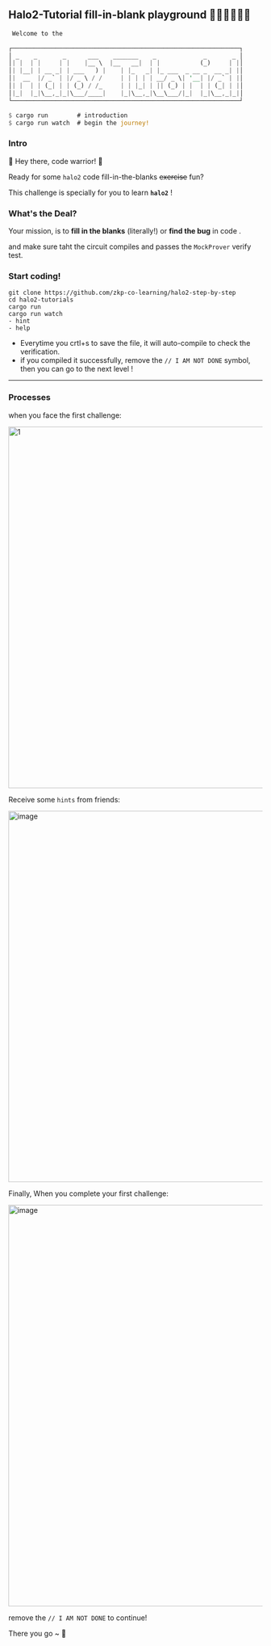 ## Halo2-Tutorial fill-in-blank playground 👾👾👾🥷🥷🥷

```rust
 Welcome to the

┌───────────────────────────────────────────────────────────────┐
│ _    _       _      ___    _______    _             _       _ │
│| |  | |     | |    |__ \  |__   __|  | |           (_)     | |│
│| |__| | __ _| | ___   ) |    | |_   _| |_ ___  _ __ _  __ _| |│
│|  __  |/ _` | |/ _ \ / /     | | | | | __/ _ \| '__| |/ _` | |│
│| |  | | (_| | | (_) / /_     | | |_| | || (_) | |  | | (_| | |│
│|_|  |_|\__,_|_|\___/____|    |_|\__,_|\__\___/|_|  |_|\__,_|_|│
└───────────────────────────────────────────────────────────────┘

$ cargo run        # introduction
$ cargo run watch  # begin the journey!
```


### Intro

🎉 Hey there, code warrior! 🎉 

Ready for some `halo2` code fill-in-the-blanks <del>exercise</del> fun? 

This challenge is specially for you to learn **`halo2`** !

### What's the Deal?

Your mission, is to **fill in the blanks** (literally!) or **find the bug** in code .

and make sure taht the circuit compiles and passes the `MockProver` verify test.

### Start coding!

```
git clone https://github.com/zkp-co-learning/halo2-step-by-step 
cd halo2-tutorials
cargo run
cargo run watch
- hint 
- help
```
- Everytime you crtl+s to save the file, it will auto-compile to check the verification.
- if you compiled it successfully, remove the `// I AM NOT DONE`  symbol, then you can go to the next level !

----

### Processes

when you face the first challenge: 

<img width="716" alt="1" src="https://github.com/zkp-co-learning/halo2-step-by-step/assets/33189338/e4e28c70-21f1-45ac-8f34-8e29d4e3fe46">

Receive some `hints` from friends:

<img width="735" alt="image" src="https://github.com/zkp-co-learning/halo2-step-by-step/assets/33189338/44a9835e-8e8b-45d4-b83a-aef38b00e66b">

Finally, When you complete your first challenge:

<img width="795" alt="image" src="https://github.com/zkp-co-learning/halo2-step-by-step/assets/33189338/36df753b-1299-4101-8a26-75ef0be790cc">

remove the `// I AM NOT DONE`  to continue!


There you go ~ 🎈
